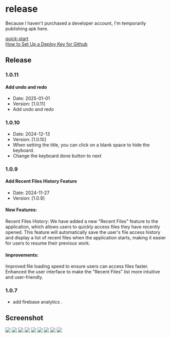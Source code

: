 # release

Because I haven't purchased a developer account, I'm temporarily publishing apk here.

[quick-start](https://easy-hugo.github.io/posts/quick-start/)  
[How to Set Up a Deploy Key for Github](https://easy-hugo.github.io/posts/how-to-set-up-a-deploy-key-for-github/)

## Release

### 1.0.11

#### Add undo and redo

- Date: 2025-01-01
- Version: [1.0.11]
- Add undo and redo

### 1.0.10

- Date: 2024-12-13
- Version: [1.0.10]
- When setting the title, you can click on a blank space to hide the keyboard.
- Change the keyboard done button to next

### 1.0.9

#### Add Recent Files History Feature

- Date: 2024-11-27
- Version: [1.0.9]

#### New Features:

Recent Files History: We have added a new "Recent Files" feature to the application, which allows users to quickly access files they have recently opened. This feature will automatically save the user's file access history and display a list of recent files when the application starts, making it easier for users to resume their previous work.

#### Improvements:

Improved file loading speed to ensure users can access files faster.
Enhanced the user interface to make the "Recent Files" list more intuitive and user-friendly.

### 1.0.7

- add firebase analytics .

## Screenshot

![](https://easy-hugo.github.io/images/quick-start/1.PNG)
![](https://easy-hugo.github.io/images/quick-start/2.PNG)
![](https://easy-hugo.github.io/images/quick-start/3.PNG)
![](https://easy-hugo.github.io/images/quick-start/4.PNG)
![](https://easy-hugo.github.io/images/quick-start/5.PNG)
![](https://easy-hugo.github.io/images/quick-start/6.PNG)
![](https://easy-hugo.github.io/images/quick-start/7.PNG)
![](https://easy-hugo.github.io/images/quick-start/8.PNG)
![](https://easy-hugo.github.io/images/quick-start/9.PNG)
